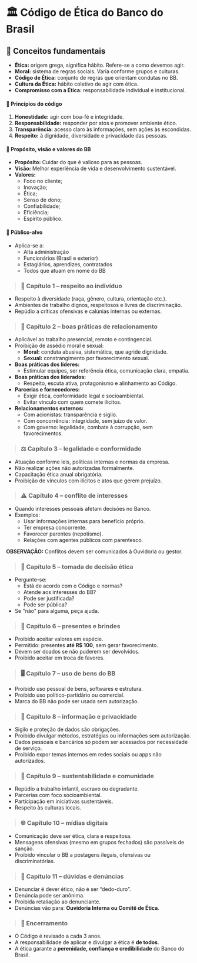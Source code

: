 # 🏛️ Código de Ética do Banco do Brasil

## 📘 Conceitos fundamentais
- **Ética:** origem grega, significa hábito. Refere-se a como devemos agir.
- **Moral:** sistema de regras sociais. Varia conforme grupos e culturas.
- **Código de Ética:** conjunto de regras que orientam condutas no BB.
- **Cultura da Ética:** hábito coletivo de agir com ética.
- **Compromisso com a Ética:** responsabilidade individual e institucional.

#### 🧱 Princípios do código
1. **Honestidade:** agir com boa-fé e integridade.
2. **Responsabilidade:** responder por atos e promover ambiente ético.
3. **Transparência:** acesso claro às informações, sem ações às escondidas.
4. **Respeito:** à dignidade, diversidade e privacidade das pessoas.

#### 🎯 Propósito, visão e valores do BB
- **Propósito:** Cuidar do que é valioso para as pessoas.
- **Visão:** Melhor experiência de vida e desenvolvimento sustentável.
- **Valores:**
  - Foco no cliente;
  - Inovação;
  - Ética;
  - Senso de dono;
  - Confiabilidade;
  - Eficiência;
  - Espírito público.

#### 🧑 Público-alvo
- Aplica-se a:
  - Alta administração
  - Funcionários (Brasil e exterior)
  - Estagiários, aprendizes, contratados
  - Todos que atuam em nome do BB

> ### 🤝 Capítulo 1 – respeito ao indivíduo
- Respeito à diversidade (raça, gênero, cultura, orientação etc.).
- Ambientes de trabalho dignos, respeitosos e livres de discriminação.
- Repúdio a críticas ofensivas e calúnias internas ou externas.

> ### 🤲 Capítulo 2 – boas práticas de relacionamento
- Aplicável ao trabalho presencial, remoto e contingencial.
- Proibição de assédio moral e sexual:
  - **Moral:** conduta abusiva, sistemática, que agride dignidade.
  - **Sexual:** constrangimento por favorecimento sexual.
- **Boas práticas dos líderes:**
  - Estimular equipes, ser referência ética, comunicação clara, empatia.
- **Boas práticas dos liderados:**
  - Respeito, escuta ativa, protagonismo e alinhamento ao Código.
- **Parcerias e fornecedores:**
  - Exigir ética, conformidade legal e socioambiental.
  - Evitar vínculo com quem comete ilícitos.
- **Relacionamentos externos:**
  - Com acionistas: transparência e sigilo.
  - Com concorrência: integridade, sem juízo de valor.
  - Com governo: legalidade, combate à corrupção, sem favorecimentos.

> ### ⚖️ Capítulo 3 – legalidade e conformidade
- Atuação conforme leis, políticas internas e normas da empresa.
- Não realizar ações não autorizadas formalmente.
- Capacitação ética anual obrigatória.
- Proibição de vínculos com ilícitos e atos que gerem prejuízo.

> ### ⚠️ Capítulo 4 – conflito de interesses
- Quando interesses pessoais afetam decisões no Banco.
- Exemplos:
  - Usar informações internas para benefício próprio.
  - Ter empresa concorrente.
  - Favorecer parentes (nepotismo).
  - Relações com agentes públicos com parentesco.

**OBSERVAÇÃO:** Conflitos devem ser comunicados à Ouvidoria ou gestor.

> ### 🤔 Capítulo 5 – tomada de decisão ética
- Pergunte-se:
  - Está de acordo com o Código e normas?
  - Atende aos interesses do BB?
  - Pode ser justificada?
  - Pode ser pública?
- Se "não" para alguma, peça ajuda.

> ### 🎁 Capítulo 6 – presentes e brindes
- Proibido aceitar valores em espécie.
- Permitido: presentes **até R$ 100**, sem gerar favorecimento.
- Devem ser doados se não puderem ser devolvidos.
- Proibido aceitar em troca de favores.

> ### 🖥️ Capítulo 7 – uso de bens do BB
- Proibido uso pessoal de bens, softwares e estrutura.
- Proibido uso político-partidário ou comercial.
- Marca do BB não pode ser usada sem autorização.

> ### 🔐 Capítulo 8 – informação e privacidade
- Sigilo e proteção de dados são obrigações.
- Proibido divulgar métodos, estratégias ou informações sem autorização.
- Dados pessoais e bancários só podem ser acessados por necessidade de serviço.
- Proibido expor temas internos em redes sociais ou apps não autorizados.

> ### 🌱 Capítulo 9 – sustentabilidade e comunidade
- Repúdio a trabalho infantil, escravo ou degradante.
- Parcerias com foco socioambiental.
- Participação em iniciativas sustentáveis.
- Respeito às culturas locais.

> ### 🌐 Capítulo 10 – mídias digitais
- Comunicação deve ser ética, clara e respeitosa.
- Mensagens ofensivas (mesmo em grupos fechados) são passíveis de sanção.
- Proibido vincular o BB a postagens ilegais, ofensivas ou discriminatórias.

> ### 📣 Capítulo 11 – dúvidas e denúncias
- Denunciar é dever ético, não é ser “dedo-duro”.
- Denúncia pode ser anônima.
- Proibida retaliação ao denunciante.
- Denúncias vão para: **Ouvidoria Interna ou Comitê de Ética**.

> ### 🧭 Encerramento
- O Código é revisado a cada 3 anos.
- A responsabilidade de aplicar e divulgar a ética é **de todos**.
- A ética garante a **perenidade, confiança e credibilidade** do Banco do Brasil.


